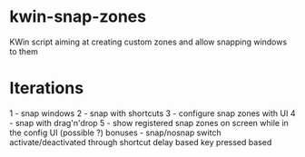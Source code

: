 # kwin-snap-zones
KWin script aiming at creating custom zones and allow snapping windows to them

# Iterations

1 - snap windows
2 - snap with shortcuts
3 - configure snap zones with UI
4 - snap with drag'n'drop
5 - show registered snap zones on screen while in the config UI (possible ?)
bonuses - snap/nosnap switch
  activate/deactivated through shortcut
  delay based
  key pressed based


